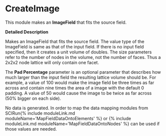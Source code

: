 # CreateImage

This module makes an **ImageField** that fits the source field.

**Detailed Description**

Makes an ImageField that fits the source field. The value type of the ImageField is same as that of the input field. If there is no input field specified, then it creates a unit volume of doubles. The size parameters refer to the number of nodes in the volume, not the number of faces. Thus a 2x2x2 node lattice will only contain one facet.

The **Pad Percentage** parameter is an optional parameter that describes how much larger than the input field the resulting lattice volume should be. For example, a value of 100 would make the image field be three times as far across and contain nine times the area of a image with the default 0 padding. A value of 50 would cause the image to be twice as far across (50% bigger on each side).

No data is generated. In order to map the data mapping modules from SCIRun{% include moduleLink.md moduleName='MapFieldDataOntoElements' %} or {% include moduleLink.md moduleName='MapFieldDataOntoNodes' %} can be used if those values are needed.
